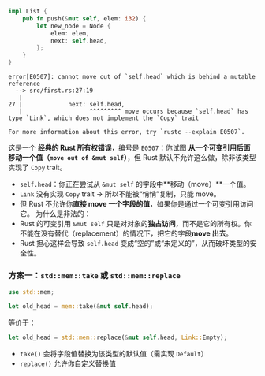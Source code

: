 ```rust
impl List {
    pub fn push(&mut self, elem: i32) {
        let new_node = Node {
            elem: elem,
            next: self.head,
        };
    }
}
```

```
error[E0507]: cannot move out of `self.head` which is behind a mutable reference
  --> src/first.rs:27:19
   |
27 |             next: self.head,
   |                   ^^^^^^^^^ move occurs because `self.head` has type `Link`, which does not implement the `Copy` trait

For more information about this error, try `rustc --explain E0507`.

```
这是一个 **经典的 Rust 所有权错误**，编号是 `E0507`：你试图 **从一个可变引用后面移动一个值（`move out of &mut self`）**，但 Rust 默认不允许这么做，除非该类型实现了 `Copy` trait。
- `self.head`：你正在尝试从 `&mut self` 的字段中**移动（move）**一个值。
- `Link` 没有实现 `Copy` trait → 所以不能被“悄悄”复制，只能 move。
- 但 Rust 不允许你**直接 move 一个字段的值**，如果你是通过一个可变引用访问它。
为什么是非法的：
- Rust 的可变引用 `&mut self` 只是对对象的**独占访问**，而不是它的所有权。你不能在没有替代（replacement）的情况下，把它的字段**move 出去**。
- Rust 担心这样会导致 `self.head` 变成“空的”或“未定义的”，从而破坏类型的安全性。
### 方案一：`std::mem::take` 或 `std::mem::replace`
```rust
use std::mem;

let old_head = mem::take(&mut self.head);
```
等价于：
```rust
let old_head = std::mem::replace(&mut self.head, Link::Empty);
```
- `take()` 会将字段值替换为该类型的默认值（需实现 `Default`）
- `replace()` 允许你自定义替换值
